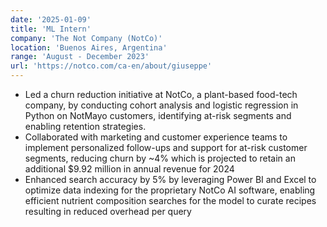 ```yaml
---
date: '2025-01-09'
title: 'ML Intern'
company: 'The Not Company (NotCo)'
location: 'Buenos Aires, Argentina'
range: 'August - December 2023'
url: 'https://notco.com/ca-en/about/giuseppe'
---
```


- Led a churn reduction initiative at NotCo, a plant-based food-tech company, by conducting cohort analysis and logistic regression in Python on NotMayo customers, identifying at-risk segments and enabling retention strategies.
- Collaborated with marketing and customer experience teams to implement personalized follow-ups and support for at-risk customer segments, reducing churn by ~4% which is projected to retain an additional $9.92 million in annual revenue for 2024
- Enhanced search accuracy by 5% by leveraging Power BI and Excel to optimize data indexing for the proprietary NotCo AI software, enabling efficient nutrient composition searches for the model to curate recipes resulting in reduced overhead per query
